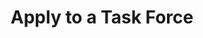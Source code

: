 ---
title: 'Apply to a Task Force'
type: 'apply_to_task_force'
layout: 'single'
draft: false
instructions:
  'Let us know which which Task Force you are interested in and a representative of QFTC or the Task Force will reach out ASAP.'
form:
  email:
    required: true
    name: email
    label: Email Address
    placeholder: Enter email address
  first_name:
    required: true
    name: first_name
    label: First Name
    placeholder: Enter your first name
  last_name:
    required: true
    name: last_name
    label: Last Name
    placeholder: Enter your last name
  task_force:
    required: true
    name: task_force
    label: Task Force if interest
    placeholder: Selet a Task force
    task_forces:
      - Arts and culture
      - Education
      - Environmental Justice
      - Healthcare Justice
      - Homelessness
      - Housing
      - Immigration
      - Policing Accountability
      - Suggest a new task force
  message:
    required: true
    name: message
    label: Tell us about your interest
    placeholder: Enter your message here
  cta: Apply Now
---